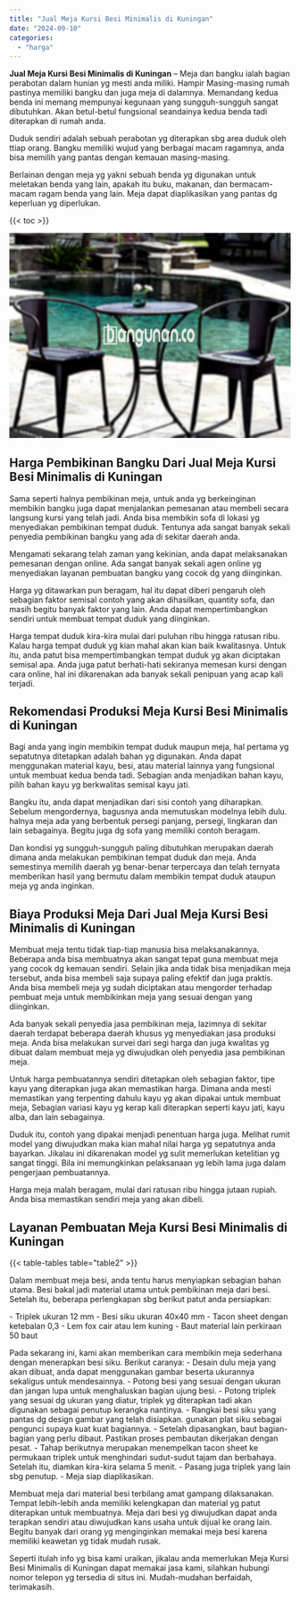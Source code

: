 ```yaml
---
title: "Jual Meja Kursi Besi Minimalis di Kuningan"
date: "2024-09-10"
categories: 
  - "harga"
---
```


**Jual Meja Kursi Besi Minimalis di Kuningan** – Meja dan bangku ialah bagian perabotan dalam hunian yg mesti anda miliki. Hampir Masing-masing rumah pastinya memiliki bangku dan juga meja di dalamnya. Memandang kedua benda ini memang mempunyai kegunaan yang sungguh-sungguh sangat dibutuhkan. Akan betul-betul fungsional seandainya kedua benda tadi diterapkan di rumah anda.

Duduk sendiri adalah sebuah perabotan yg diterapkan sbg area duduk oleh ttiap orang. Bangku memiliki wujud yang berbagai macam ragamnya, anda bisa memilih yang pantas dengan kemauan masing-masing.

Berlainan dengan meja yg yakni sebuah benda yg digunakan untuk meletakan benda yang lain, apakah itu buku, makanan, dan bermacam-macam ragam benda yang lain. Meja dapat diaplikasikan yang pantas dg keperluan yg diperlukan.

{{< toc >}}

![Jual Meja Kursi Besi Minimalis di Kuningan](/images/jual-meja-besi-murah21.png)

## Harga Pembikinan Bangku Dari Jual Meja Kursi Besi Minimalis di Kuningan

Sama seperti halnya pembikinan meja, untuk anda yg berkeinginan membikin bangku juga dapat menjalankan pemesanan atau membeli secara langsung kursi yang telah jadi. Anda bisa membikin sofa di lokasi yg menyediakan pembikinan tempat duduk. Tentunya ada sangat banyak sekali penyedia pembikinan bangku yang ada di sekitar daerah anda.

Mengamati sekarang telah zaman yang kekinian, anda dapat melaksanakan pemesanan dengan online. Ada sangat banyak sekali agen online yg menyediakan layanan pembuatan bangku yang cocok dg yang diinginkan.

Harga yg ditawarkan pun beragam, hal itu dapat diberi pengaruh oleh sebagian faktor semisal contoh yang akan dihasilkan, quantity sofa, dan masih begitu banyak faktor yang lain. Anda dapat mempertimbangkan sendiri untuk membuat tempat duduk yang diinginkan.

Harga tempat duduk kira-kira mulai dari puluhan ribu hingga ratusan ribu. Kalau harga tempat duduk yg kian mahal akan kian baik kwalitasnya. Untuk itu, anda patut bisa mempertimbangkan tempat duduk yg akan diciptakan semisal apa. Anda juga patut berhati-hati sekiranya memesan kursi dengan cara online, hal ini dikarenakan ada banyak sekali penipuan yang acap kali terjadi.

## Rekomendasi Produksi Meja Kursi Besi Minimalis di Kuningan

Bagi anda yang ingin membikin tempat duduk maupun meja, hal pertama yg sepatutnya ditetapkan adalah bahan yg digunakan. Anda dapat menggunakan material kayu, besi, atau material lainnya yang fungsional untuk membuat kedua benda tadi. Sebagian anda menjadikan bahan kayu, pilih bahan kayu yg berkwalitas semisal kayu jati.

Bangku itu, anda dapat menjadikan dari sisi contoh yang diharapkan. Sebelum mengordernya, bagusnya anda memutuskan modelnya lebih dulu. halnya meja ada yang berbentuk persegi panjang, persegi, lingkaran dan lain sebagainya. Begitu juga dg sofa yang memiliki contoh beragam.

Dan kondisi yg sungguh-sungguh paling dibutuhkan merupakan daerah dimana anda melakukan pembikinan tempat duduk dan meja. Anda semestinya memilih daerah yg benar-benar terpercaya dan telah ternyata memberikan hasil yang bermutu dalam membikin tempat duduk ataupun meja yg anda inginkan.

## Biaya Produksi Meja Dari Jual Meja Kursi Besi Minimalis di Kuningan

Membuat meja tentu tidak tiap-tiap manusia bisa melaksanakannya. Beberapa anda bisa membuatnya akan sangat tepat guna membuat meja yang cocok dg kemauan sendiri. Selain jika anda tidak bisa menjadikan meja tersebut, anda bisa membeli saja supaya paling efektif dan juga praktis. Anda bisa membeli meja yg sudah diciptakan atau mengorder terhadap pembuat meja untuk membikinkan meja yang sesuai dengan yang diinginkan.

Ada banyak sekali penyedia jasa pembikinan meja, lazimnya di sekitar daerah terdapat beberapa daerah khusus yg menyediakan jasa produksi meja. Anda bisa melakukan survei dari segi harga dan juga kwalitas yg dibuat dalam membuat meja yg diwujudkan oleh penyedia jasa pembikinan meja.

Untuk harga pembuatannya sendiri ditetapkan oleh sebagian faktor, tipe kayu yang diterapkan juga akan memastikan harga. Dimana anda mesti memastikan yang terpenting dahulu kayu yg akan dipakai untuk membuat meja, Sebagian variasi kayu yg kerap kali diterapkan seperti kayu jati, kayu alba, dan lain sebagainya.

Duduk itu, contoh yang dipakai menjadi penentuan harga juga. Melihat rumit model yang diwujudkan maka kian mahal nilai harga yg sepatutnya anda bayarkan. Jikalau ini dikarenakan model yg sulit memerlukan ketelitian yg sangat tinggi. Bila ini memungkinkan pelaksanaan yg lebih lama juga dalam pengerjaan pembuatannya.

Harga meja malah beragam, mulai dari ratusan ribu hingga jutaan rupiah. Anda bisa memastikan sendiri meja yang akan dibeli.

## Layanan Pembuatan Meja Kursi Besi Minimalis di Kuningan

{{< table-tables table="table2" >}}

Dalam membuat meja besi, anda tentu harus menyiapkan sebagian bahan utama. Besi bakal jadi material utama untuk pembikinan meja dari besi. Setelah itu, beberapa perlengkapan sbg berikut patut anda persiapkan:

\- Triplek ukuran 12 mm - Besi siku ukuran 40x40 mm - Tacon sheet dengan ketebalan 0,3 - Lem fox cair atau lem kuning - Baut material lain perkiraan 50 baut

Pada sekarang ini, kami akan memberikan cara membikin meja sederhana dengan menerapkan besi siku. Berikut caranya: - Desain dulu meja yang akan dibuat, anda dapat menggunakan gambar beserta ukurannya sekaligus untuk mendesainnya. - Potong besi yang sesuai dengan ukuran dan jangan lupa untuk menghaluskan bagian ujung besi. - Potong triplek yang sesuai dg ukuran yang diatur, triplek yg diterapkan tadi akan digunakan sebagai penutup kerangka nantinya. - Rangkai besi siku yang pantas dg design gambar yang telah disiapkan. gunakan plat siku sebagai pengunci supaya kuat kuat bagiannya. - Setelah dipasangkan, baut bagian-bagian yang perlu dibaut. Pastikan proses pembautan dikerjakan dengan pesat. - Tahap berikutnya merupakan menempelkan tacon sheet ke permukaan triplek untuk menghindari sudut-sudut tajam dan berbahaya. Setelah itu, diamkan kira-kira selama 5 menit. - Pasang juga triplek yang lain sbg penutup. - Meja siap diaplikasikan.

Membuat meja dari material besi terbilang amat gampang dilaksanakan. Tempat lebih-lebih anda memiliki kelengkapan dan material yg patut diterapkan untuk membuatnya. Meja dari besi yg diwujudkan dapat anda terapkan sendiri atau diwujudkan kans usaha untuk dijual ke orang lain. Begitu banyak dari orang yg menginginkan memakai meja besi karena memiliki keawetan yg tidak mudah rusak.

Seperti itulah info yg bisa kami uraikan, jikalau anda memerlukan Meja Kursi Besi Minimalis di Kuningan dapat memakai jasa kami, silahkan hubungi nomor telepon yg tersedia di situs ini. Mudah-mudahan berfaidah, terimakasih.
